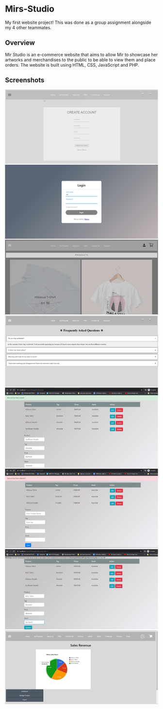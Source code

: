 # Mirs-Studio
My first website project! This was done as a group assignment alongside my 4 other teammates.

## Overview
Mir Studio is an e-commerce website that aims to allow Mir to showcase her artworks and merchandises to the public to be able to view them and place orders. The website is built using HTML, CSS, JavaScript and PHP.

## Screenshots
![](screenshots/creatacc.png)
![](screenshots/Admin%20Login.png)
![](screenshots/products.png)
![](screenshots/FAQ.png)
![](screenshots/Add%20Product.png)
![](screenshots/Delete%20Product.png)
![](screenshots/Update%20Product.png)
![](screenshots/View%20Sales%20Revenue.png)
